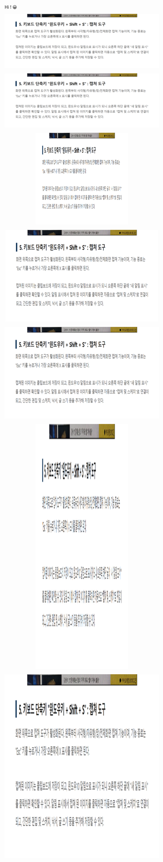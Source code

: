 Hi ! 😀

![1](./1.png)
<p align="center"> <img src = "./2.png"> </p>
<p align="center"> <img src = "./2.png" height="300" width="300"> </p>
<p align="center"> <img src = "./2.png" height="300" width="500"> </p>
<p align="center"> <img src = "./2.png" height="300" width="800"> </p>
<p align="center"> <img src = "./2.png" height="800" width="300"> </p>
<p align="center"> <img src = "./2.png" height="600" width="600"> </p>

